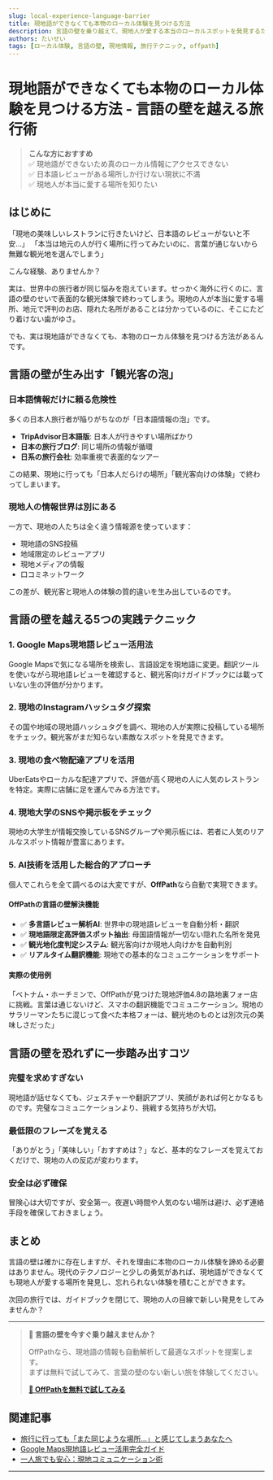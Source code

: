 ```yaml
---
slug: local-experience-language-barrier
title: 現地語ができなくても本物のローカル体験を見つける方法
description: 言語の壁を乗り越えて、現地人が愛する本当のローカルスポットを発見するための実践的なテクニックをご紹介します。
authors: たいせい
tags: [ローカル体験, 言語の壁, 現地情報, 旅行テクニック, offpath]
---
```


# 現地語ができなくても本物のローカル体験を見つける方法 - 言語の壁を越える旅行術

> **こんな方におすすめ**  
> ✅ 現地語ができないため真のローカル情報にアクセスできない  
> ✅ 日本語レビューがある場所しか行けない現状に不満  
> ✅ 現地人が本当に愛する場所を知りたい  

## はじめに

「現地の美味しいレストランに行きたいけど、日本語のレビューがないと不安...」
「本当は地元の人が行く場所に行ってみたいのに、言葉が通じないから無難な観光地を選んでしまう」

こんな経験、ありませんか？

実は、世界中の旅行者が同じ悩みを抱えています。せっかく海外に行くのに、言語の壁のせいで表面的な観光体験で終わってしまう。現地の人が本当に愛する場所、地元で評判のお店、隠れた名所があることは分かっているのに、そこにたどり着けない歯がゆさ。

でも、実は現地語ができなくても、本物のローカル体験を見つける方法があるんです。

## 言語の壁が生み出す「観光客の泡」

### 日本語情報だけに頼る危険性

多くの日本人旅行者が陥りがちなのが「日本語情報の泡」です。

- **TripAdvisor日本語版**: 日本人が行きやすい場所ばかり
- **日本の旅行ブログ**: 同じ場所の情報が循環
- **日系の旅行会社**: 効率重視で表面的なツアー

この結果、現地に行っても「日本人だらけの場所」「観光客向けの体験」で終わってしまいます。

### 現地人の情報世界は別にある

一方で、現地の人たちは全く違う情報源を使っています：

- 現地語のSNS投稿
- 地域限定のレビューアプリ
- 現地メディアの情報
- 口コミネットワーク

この差が、観光客と現地人の体験の質的違いを生み出しているのです。

## 言語の壁を越える5つの実践テクニック

### 1. Google Maps現地語レビュー活用法

Google Mapsで気になる場所を検索し、言語設定を現地語に変更。翻訳ツールを使いながら現地語レビューを確認すると、観光客向けガイドブックには載っていない生の評価が分かります。

### 2. 現地のInstagramハッシュタグ探索

その国や地域の現地語ハッシュタグを調べ、現地の人が実際に投稿している場所をチェック。観光客がまだ知らない素敵なスポットを発見できます。

### 3. 現地の食べ物配達アプリを活用

UberEatsやローカルな配達アプリで、評価が高く現地の人に人気のレストランを特定。実際に店舗に足を運んでみる方法です。

### 4. 現地大学のSNSや掲示板をチェック

現地の大学生が情報交換しているSNSグループや掲示板には、若者に人気のリアルなスポット情報が豊富にあります。

### 5. AI技術を活用した総合的アプローチ

個人でこれらを全て調べるのは大変ですが、**OffPath**なら自動で実現できます。

#### OffPathの言語の壁解決機能
- ✅ **多言語レビュー解析AI**: 世界中の現地語レビューを自動分析・翻訳
- ✅ **現地語限定高評価スポット抽出**: 母国語情報が一切ない隠れた名所を発見
- ✅ **観光地化度判定システム**: 観光客向けか現地人向けかを自動判別
- ✅ **リアルタイム翻訳機能**: 現地での基本的なコミュニケーションをサポート

#### 実際の使用例
「ベトナム・ホーチミンで、OffPathが見つけた現地評価4.8の路地裏フォー店に挑戦。言葉は通じないけど、スマホの翻訳機能でコミュニケーション。現地のサラリーマンたちに混じって食べた本格フォーは、観光地のものとは別次元の美味しさだった」

## 言語の壁を恐れずに一歩踏み出すコツ

### 完璧を求めすぎない

現地語が話せなくても、ジェスチャーや翻訳アプリ、笑顔があれば何とかなるものです。完璧なコミュニケーションより、挑戦する気持ちが大切。

### 最低限のフレーズを覚える

「ありがとう」「美味しい」「おすすめは？」など、基本的なフレーズを覚えておくだけで、現地の人の反応が変わります。

### 安全は必ず確保

冒険心は大切ですが、安全第一。夜遅い時間や人気のない場所は避け、必ず連絡手段を確保しておきましょう。

## まとめ

言語の壁は確かに存在しますが、それを理由に本物のローカル体験を諦める必要はありません。現代のテクノロジーと少しの勇気があれば、現地語ができなくても現地人が愛する場所を発見し、忘れられない体験を積むことができます。

次回の旅行では、ガイドブックを閉じて、現地の人の目線で新しい発見をしてみませんか？

---

> **🌟 言語の壁を今すぐ乗り越えませんか？**  
> 
> OffPathなら、現地語の情報も自動解析して最適なスポットを提案します。  
> まずは無料で試してみて、言葉の壁のない新しい旅を体験してください。
> 
> **[📱 OffPathを無料で試してみる](https://meguriai-web.up.railway.app/)**

## 関連記事
- [旅行に行っても「また同じような場所...」と感じてしまうあなたへ](#)
- [Google Maps現地語レビュー活用完全ガイド](#)
- [一人旅でも安心：現地コミュニケーション術](#)

---